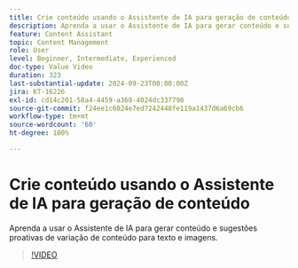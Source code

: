 ```yaml
---
title: Crie conteúdo usando o Assistente de IA para geração de conteúdo
description: Aprenda a usar o Assistente de IA para gerar conteúdo e sugestões proativas de variação de conteúdo para texto e imagens.
feature: Content Assistant
topic: Content Management
role: User
level: Beginner, Intermediate, Experienced
doc-type: Value Video
duration: 323
last-substantial-update: 2024-09-23T00:00:00Z
jira: KT-16226
exl-id: cd14c201-58a4-4459-a368-4024dc337798
source-git-commit: f24ee1c6024e7ed7242448fe119a1437d6a69cb6
workflow-type: tm+mt
source-wordcount: '60'
ht-degree: 100%

---
```


# Crie conteúdo usando o Assistente de IA para geração de conteúdo

Aprenda a usar o Assistente de IA para gerar conteúdo e sugestões proativas de variação de conteúdo para texto e imagens.

>[!VIDEO](https://video.tv.adobe.com/v/3434635/?learn=on)
